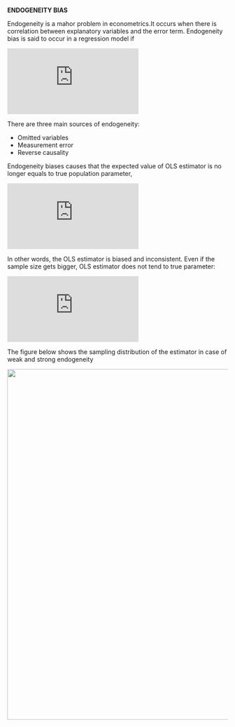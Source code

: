 **ENDOGENEITY BIAS**

Endogeneity is a mahor problem in econometrics.It occurs when there is correlation between explanatory variables and the error term. Endogeneity bias is said to occur in a regression model if

![](https://latex.codecogs.com/gif.latex?E%28U%7CX_i%29%5Cneq%200)

There are three main sources of endogeneity:
* Omitted variables
* Measurement error
* Reverse causality

Endogeneity biases causes that the expected value of OLS estimator is no longer equals to true population parameter,

![](https://latex.codecogs.com/gif.latex?E%28%5Chat%7B%5Cbeta%7D_%7BOLS%7D%29%5Cneq%20%7B%5Cbeta%7D)

In other words, the OLS estimator is biased and inconsistent. Even if the sample size gets bigger, OLS estimator does not tend to true parameter:

![](https://latex.codecogs.com/gif.latex?%5Chat%7B%5Cbeta%7D_%7BOLS%7D%5Cnrightarrow%20%7B%5Cbeta%7D)

The figure below shows the sampling distribution of the estimator in case of weak and strong endogeneity

<img src="https://user-images.githubusercontent.com/101017847/185761039-758b383e-55fc-44bc-81d7-1c083829d86a.png" width="800" height="800">



